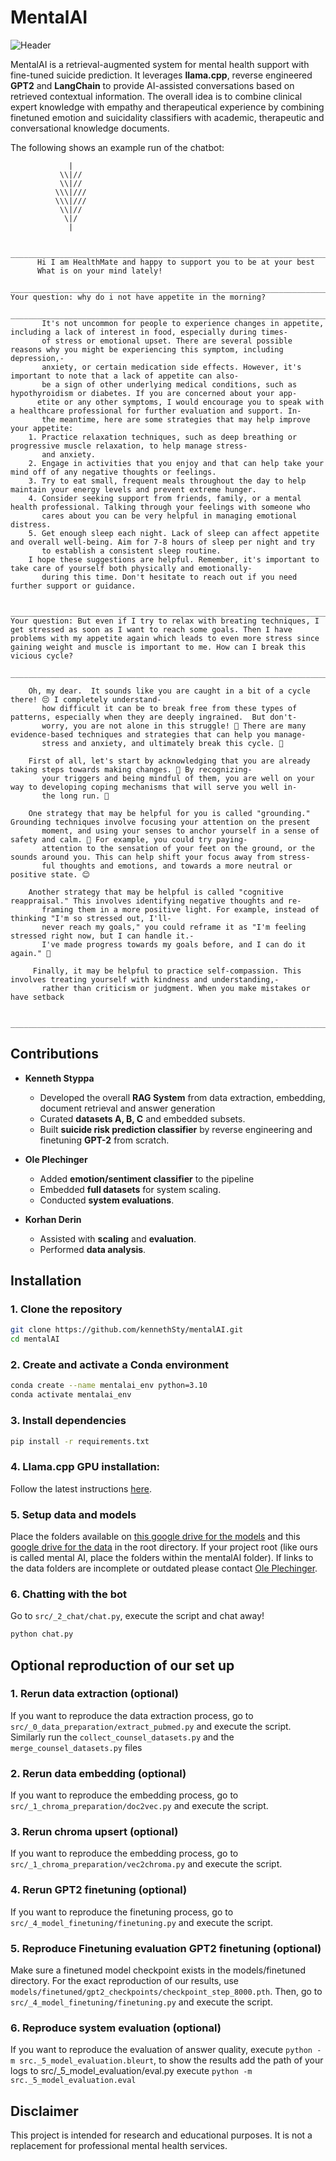 # MentalAI 
![Header](plots/header.png)  

MentalAI is a retrieval-augmented system for mental health support with fine-tuned suicide prediction. It leverages **llama.cpp**, reverse engineered **GPT2** and **LangChain** to provide AI-assisted conversations based on retrieved contextual information. The overall idea is to combine clinical expert knowledge with empathy and therapeutical experience by combining finetuned emotion and suicidality classifiers with academic, therapeutic and conversational knowledge documents.  

The following shows an example run of the chatbot:
```
             |
           \\|//
           \\|//
          \\\|///
          \\\|///
           \\|//
            \|/
             |

      ________________________________________________________________________________________________________________________
      Hi I am HealthMate and happy to support you to be at your best
      What is on your mind lately!
      ________________________________________________________________________________________________________________________
Your question: why do i not have appetite in the morning?
      ________________________________________________________________________________________________________________________
       It's not uncommon for people to experience changes in appetite, including a lack of interest in food, especially during times-
       of stress or emotional upset. There are several possible reasons why you might be experiencing this symptom, including depression,-
       anxiety, or certain medication side effects. However, it's important to note that a lack of appetite can also-
       be a sign of other underlying medical conditions, such as hypothyroidism or diabetes. If you are concerned about your app-
      etite or any other symptoms, I would encourage you to speak with a healthcare professional for further evaluation and support. In-
       the meantime, here are some strategies that may help improve your appetite:
    1. Practice relaxation techniques, such as deep breathing or progressive muscle relaxation, to help manage stress-
       and anxiety.
    2. Engage in activities that you enjoy and that can help take your mind off of any negative thoughts or feelings.
    3. Try to eat small, frequent meals throughout the day to help maintain your energy levels and prevent extreme hunger.
    4. Consider seeking support from friends, family, or a mental health professional. Talking through your feelings with someone who
       cares about you can be very helpful in managing emotional distress.
    5. Get enough sleep each night. Lack of sleep can affect appetite and overall well-being. Aim for 7-8 hours of sleep per night and try 
       to establish a consistent sleep routine.
    I hope these suggestions are helpful. Remember, it's important to take care of yourself both physically and emotionally-
       during this time. Don't hesitate to reach out if you need further support or guidance.

      ________________________________________________________________________________________________________________________
Your question: But even if I try to relax with breating techniques, I get stressed as soon as I want to reach some goals. Then I have problems with my appetite again which leads to even more stress since gaining weight and muscle is important to me. How can I break this vicious cycle?
      ________________________________________________________________________________________________________________________

    Oh, my dear.  It sounds like you are caught in a bit of a cycle there! 😔 I completely understand-
       how difficult it can be to break free from these types of patterns, especially when they are deeply ingrained.  But don't-
       worry, you are not alone in this struggle! 🤗 There are many evidence-based techniques and strategies that can help you manage-
       stress and anxiety, and ultimately break this cycle. 💪

    First of all, let's start by acknowledging that you are already taking steps towards making changes. 👏 By recognizing-
       your triggers and being mindful of them, you are well on your way to developing coping mechanisms that will serve you well in-
       the long run. 💪

    One strategy that may be helpful for you is called "grounding." Grounding techniques involve focusing your attention on the present 
       moment, and using your senses to anchor yourself in a sense of safety and calm. 🌱 For example, you could try paying-
       attention to the sensation of your feet on the ground, or the sounds around you. This can help shift your focus away from stress-
       ful thoughts and emotions, and towards a more neutral or positive state. 😊

    Another strategy that may be helpful is called "cognitive reappraisal." This involves identifying negative thoughts and re-
       framing them in a more positive light. For example, instead of thinking "I'm so stressed out, I'll-
       never reach my goals," you could reframe it as "I'm feeling stressed right now, but I can handle it.-
       I've made progress towards my goals before, and I can do it again." 💪

     Finally, it may be helpful to practice self-compassion. This involves treating yourself with kindness and understanding,-
       rather than criticism or judgment. When you make mistakes or have setback

      ________________________________________________________________________________________________________________________
```

## **Contributions**  

- **Kenneth Styppa**  
  - Developed the overall **RAG System** from data extraction, embedding, document retrieval and answer generation 
  - Curated **datasets A, B, C** and embedded subsets.  
  - Built **suicide risk prediction classifier** by reverse engineering and finetuning **GPT-2** from scratch.

- **Ole Plechinger**  
  - Added **emotion/sentiment classifier** to the pipeline
  - Embedded **full datasets** for system scaling.  
  - Conducted **system evaluations**.

- **Korhan Derin**  
  - Assisted with **scaling** and **evaluation**.
  - Performed **data analysis**.

## **Installation**  

### **1. Clone the repository**  
```bash
git clone https://github.com/kennethSty/mentalAI.git
cd mentalAI
```

### **2. Create and activate a Conda environment**  
```bash
conda create --name mentalai_env python=3.10  
conda activate mentalai_env  
```

### **3. Install dependencies**  
```bash
pip install -r requirements.txt  
```

### **4. Llama.cpp GPU installation:**  
Follow the latest instructions [here](https://python.langchain.com/docs/integrations/llms/llamacpp/#installation). 


### **5. Setup data and models**  
Place the folders available on [this google drive for the models](https://drive.google.com/drive/folders/13wcdsFVJpqAFZ9FG5u0nR--RTGCrlzU6?dmr=1&ec=wgc-drive-globalnav-goto) and this [google drive for the data](https://drive.google.com/drive/folders/1KBBUywWFYxgJqKGZlEReGMRmCbmwJR57?usp=drive_link) in the root directory. If your project root (like ours is called mental AI, place the folders within the mentalAI folder).
If links to the data folders are incomplete or outdated please contact [Ole Plechinger](mailto:ole.plechinger@protonmail.com).

### **6. Chatting with the bot** 
Go to `src/_2_chat/chat.py`, execute the script and chat away! 

```bash
python chat.py
```

## Optional reproduction of our set up

### **1. Rerun data extraction (optional)**
If you want to reproduce the data extraction process, go to `src/_0_data_preparation/extract_pubmed.py` and execute the script. 
Similarly run the `collect_counsel_datasets.py` and the `merge_counsel_datasets.py` files

### **2. Rerun data embedding (optional)**
If you want to reproduce the embedding process, go to `src/_1_chroma_preparation/doc2vec.py` and execute the script.

### **3. Rerun chroma upsert (optional)**
If you want to reproduce the embedding process, go to `src/_1_chroma_preparation/vec2chroma.py` and execute the script.

### **4. Rerun GPT2 finetuning (optional)**
If you want to reproduce the finetuning process, go to `src/_4_model_finetuning/finetuning.py` and execute the script.

### **5. Reproduce Finetuning evaluation GPT2 finetuning (optional)**
Make sure a finetuned model checkpoint exists in the models/finetuned directory. For the exact reproduction of our results, use `models/finetuned/gpt2_checkpoints/checkpoint_step_8000.pth`. Then, go to `src/_4_model_finetuning/finetuning.py` and execute the script.

### **6. Reproduce system evaluation (optional)**
If you want to reproduce the evaluation of answer quality, execute `python -m src._5_model_evaluation.bleurt`, to show the results add the path of your logs to src/_5_model_evaluation/eval.py execute `python -m src._5_model_evaluation.eval`


## Disclaimer
This project is intended for research and educational purposes. It is not a replacement for professional mental health services.

